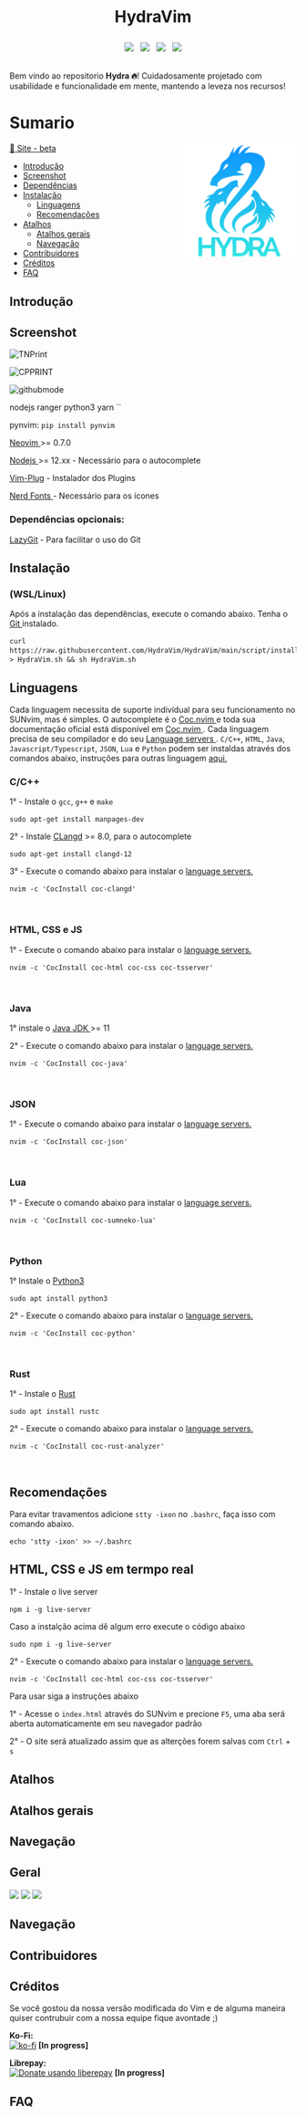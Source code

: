 # <p align="center"> HydraVim</p>

<p align="center"><img src="https://img.shields.io/github/issues/HydraVim/Hydravim?color=171b20&label=Issues%20%20&logo=gnubash&labelColor=e05f65&logoColor=ffffff">&nbsp;&nbsp;&nbsp;<img src="https://img.shields.io/github/forks/Hydravim/HydraVim?color=171b20&label=Forks%20%20&logo=git&labelColor=f1cf8a&logoColor=ffffff">&nbsp;&nbsp;&nbsp;<img src="https://img.shields.io/github/stars/HydraVim/HydraVim?color=171b20&label=Stargazers&logo=github&labelColor=70a5eb">&nbsp;&nbsp;&nbsp;<img src="https://img.shields.io/badge/-Works on my machine-%2378dba9?style=flat&logo=linux&labelColor=171b20&logoColor=ffffff"></p>

</b><br>Bem vindo ao repositorio <b>  ️Hydra 🔥</b>! Cuidadosamente projetado com usabilidade e funcionalidade em mente, mantendo a leveza nos recursos!</p>

# Sumario
<img src="https://raw.githubusercontent.com/HydraVim/HydraVim/main/.github/hydra_logo.png" min-width="50px" max-width="50px" width="200px" align="right" alt="Computador iuriCode">

<a href="https://sunvim.netlify.app/" target="_blank"> 🚀 Site - beta</a>

- [Introdução](#introdução)
- [Screenshot](#screenshot)
- [Dependências](#dependências)
- [Instalação](#instalação)
  - [Linguagens](#linguagens)
  - [Recomendações](#recomendações)
- [Atalhos](#atalhos)
  - [Atalhos gerais](#atalhos-gerais)
  - [Navegação](#navegação)
- [Contribuidores](#contribuidores)
- [Créditos](#créditos)
- [FAQ](#faq)

## Introdução

## Screenshot
![TNPrint](https://user-images.githubusercontent.com/98850074/200181252-0a715360-9617-43a4-874c-91884377fbb7.png)

![CPPRINT](https://user-images.githubusercontent.com/98850074/200182128-12cfa723-f668-4020-b032-32aa87cb3095.png)

![githubmode](https://user-images.githubusercontent.com/98850074/200182890-3cc9326e-811c-4bd4-a5bc-2cf2931b384b.png)


nodejs ranger python3 yarn
``

pynvim:
``
pip install pynvim
``

<a href="https://neovim.io/" target="_blank"> Neovim </a> >= 0.7.0<p>
<a href="https://nodejs.org" target="_blank"> Nodejs </a> >= 12.xx - Necessário para o autocomplete <p>
<a href="https://github.com/junegunn/vim-plug" target="_blank"> Vim-Plug</a> - Instalador dos Plugins <p>
<a href="https://www.nerdfonts.com/" target="_blank"> Nerd Fonts </a> - Necessário para os ícones <p>
  
### Dependências opcionais:
<a href="https://github.com/jesseduffield/lazygit" target="_blank"> LazyGit</a> - Para facilitar o uso do Git<p>

## Instalação 
### (WSL/Linux)
Após a instalação das dependências, execute o comando abaixo. Tenha o <a href="https://git-scm.com/" target="_blank"> Git </a> instalado.<p>
```shell
curl https://raw.githubusercontent.com/HydraVim/HydraVim/main/script/install.sh > HydraVim.sh && sh HydraVim.sh
```

## Linguagens
Cada linguagem necessita de suporte indivídual para seu funcionamento no SUNvim, mas é simples. O autocomplete é o <a href="https://github.com/neoclide/coc.nvim" target="_blank"> Coc.nvim </a> e toda sua documentação oficial está disponível em <a href="https://github.com/neoclide/coc.nvim" target="_blank"> Coc.nvim </a>. Cada linguagem precisa de seu compilador e do seu <a href="https://github.com/neoclide/coc.nvim/wiki/Language-servers#supported-features" target="_blank"> Language servers </a>. ```C/C++```, ```HTML```, ```Java```, ```Javascript/Typescript```, ```JSON```, ```Lua``` e ```Python``` podem ser instaldas através dos comandos abaixo, instruções para outras linguagem <a href="" target="_blank"> aqui.</a><p>

### C/C++
1° - Instale o ```gcc```, ```g++``` e ```make```

``` shell
sudo apt-get install manpages-dev
```
2° - Instale <a href="https://clangd.llvm.org/installation.html" target="_blank"> CLangd</a> >= 8.0, para o autocomplete
``` shell
sudo apt-get install clangd-12
```
3° - Execute o comando abaixo para instalar o <a href="https://github.com/neoclide/coc.nvim/wiki/Language-servers#supported-features" target="_blank"> language servers.</a>
``` shell
nvim -c 'CocInstall coc-clangd'
```
<br />
  
### HTML, CSS e JS
1° - Execute o comando abaixo para instalar o <a href="https://github.com/neoclide/coc.nvim/wiki/Language-servers#supported-features" target="_blank"> language servers.</a>
``` shell
nvim -c 'CocInstall coc-html coc-css coc-tsserver'
```
<br />

### Java
1° instale o <a href="https://www.oracle.com/java/technologies/downloads/" target="_blank"> Java JDK </a >>= 11<p>
2° - Execute o comando abaixo para instalar o <a href="https://github.com/neoclide/coc.nvim/wiki/Language-servers#supported-features" target="_blank"> language servers.</a>
``` shell
nvim -c 'CocInstall coc-java'
```
<br />
  
### JSON
1° - Execute o comando abaixo para instalar o <a href="https://github.com/neoclide/coc.nvim/wiki/Language-servers#supported-features" target="_blank"> language servers.</a>
``` shell
nvim -c 'CocInstall coc-json'
```
<br />

### Lua
1° - Execute o comando abaixo para instalar o <a href="https://github.com/neoclide/coc.nvim/wiki/Language-servers#supported-features" target="_blank"> language servers.</a>
``` shell
nvim -c 'CocInstall coc-sumneko-lua'
```
<br />

### Python
1° Instale o <a href="https://www.python.org/downloads/" target="_blank"> Python3 </a>
``` shell
sudo apt install python3
```
2° - Execute o comando abaixo para instalar o <a href="https://github.com/neoclide/coc.nvim/wiki/Language-servers#supported-features" target="_blank"> language servers.</a>
``` shell
nvim -c 'CocInstall coc-python'
```
<br />
 
### Rust
1° - Instale o <a href="https://www.rust-lang.org" target="_blank"> Rust</a>
``` shell
sudo apt install rustc
```
2° - Execute o comando abaixo para instalar o <a href="https://github.com/neoclide/coc.nvim/wiki/Language-servers#supported-features" target="_blank"> language servers.</a>
``` shell
nvim -c 'CocInstall coc-rust-analyzer'
```
<br />

## Recomendações
Para evitar travamentos adicione `stty -ixon` no `.bashrc`, faça isso com  comando abaixo.
``` shell
echo 'stty -ixon' >> ~/.bashrc
```
## HTML, CSS e JS em termpo real
1° - Instale o live server
``` shell
npm i -g live-server
```
Caso a instalção acima dê algum erro execute o código abaixo
``` shell
sudo npm i -g live-server
```

2° - Execute o comando abaixo para instalar o <a href="https://github.com/neoclide/coc.nvim/wiki/Language-servers#supported-features" target="_blank"> language servers.</a>
``` shell
nvim -c 'CocInstall coc-html coc-css coc-tsserver'
```
Para usar siga a instruções abaixo <p>
1° - Acesse o `index.html` através do SUNvim e precione `F5`, uma aba será aberta automaticamente em seu navegador padrão <p>
2° - O site será atualizado assim que as alterções forem salvas com `Ctrl` + `s`
<br />


## Atalhos
## Atalhos gerais
## Navegação
## Geral
<img src="https://img.shields.io/badge/Mantido:-Sim! (Bug fixes, Repositorio , Site..)-brightgreen?style=flat">
<img src="https://img.shields.io/badge/Estado:-Otimizado%20(Utilizavel%20para o dia a dia)-brightgreen?style=flat">
<img src="https://img.shields.io/badge/Uso RAM:-~800MB-brightgreen?style=flat">

## Navegação

## Contribuidores

## Créditos
Se você gostou da nossa versão modificada do Vim e de alguma maneira quiser contrubuir com a nossa equipe fique avontade ;)

<b>Ko-Fi:</b> <br>
  [![ko-fi](https://ko-fi.com/img/githubbutton_sm.svg)](https://ko-fi.com/) <b>[In progress]</b> <br>

<b>Librepay:</b> <br>
<a href="https://liberapay.com/"><img alt="Donate usando liberepay" src="https://liberapay.com/assets/widgets/donate.svg"></a> <b>[In progress]</b> 

## FAQ
